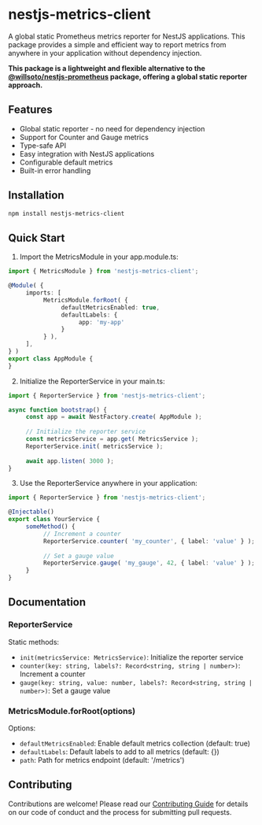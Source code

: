 # nestjs-metrics-client

A global static Prometheus metrics reporter for NestJS applications. This package provides a simple and efficient way to
report metrics from anywhere in your application without dependency injection.

**This package is a lightweight and flexible alternative to the [@willsoto/nestjs-prometheus](https://github.com/willsoto/nestjs-prometheus) package, offering a global static reporter approach.**

## Features

- Global static reporter - no need for dependency injection
- Support for Counter and Gauge metrics
- Type-safe API
- Easy integration with NestJS applications
- Configurable default metrics
- Built-in error handling

## Installation

```bash
npm install nestjs-metrics-client
```

## Quick Start

1. Import the MetricsModule in your app.module.ts:

```typescript
import { MetricsModule } from 'nestjs-metrics-client';

@Module( {
     imports: [
          MetricsModule.forRoot( {
               defaultMetricsEnabled: true,
               defaultLabels: {
                    app: 'my-app'
               }
          } ),
     ],
} )
export class AppModule {
}
```

2. Initialize the ReporterService in your main.ts:

```typescript
import { ReporterService } from 'nestjs-metrics-client';

async function bootstrap() {
     const app = await NestFactory.create( AppModule );
     
     // Initialize the reporter service
     const metricsService = app.get( MetricsService );
     ReporterService.init( metricsService );
     
     await app.listen( 3000 );
}
```

3. Use the ReporterService anywhere in your application:

```typescript
import { ReporterService } from 'nestjs-metrics-client';

@Injectable()
export class YourService {
     someMethod() {
          // Increment a counter
          ReporterService.counter( 'my_counter', { label: 'value' } );
          
          // Set a gauge value
          ReporterService.gauge( 'my_gauge', 42, { label: 'value' } );
     }
}
```

## Documentation

### ReporterService

Static methods:

- `init(metricsService: MetricsService)`: Initialize the reporter service
- `counter(key: string, labels?: Record<string, string | number>)`: Increment a counter
- `gauge(key: string, value: number, labels?: Record<string, string | number>)`: Set a gauge value

### MetricsModule.forRoot(options)

Options:

- `defaultMetricsEnabled`: Enable default metrics collection (default: true)
- `defaultLabels`: Default labels to add to all metrics (default: {})
- `path`: Path for metrics endpoint (default: '/metrics')

## Contributing

Contributions are welcome! Please read our [Contributing Guide](CONTRIBUTING.md) for details on our code of conduct and
the process for submitting pull requests.
